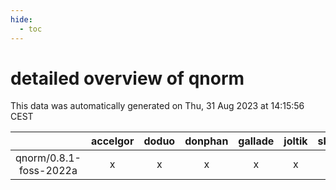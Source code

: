 ```yaml
---
hide:
  - toc
---
```


detailed overview of qnorm
==========================


This data was automatically generated on Thu, 31 Aug 2023 at 14:15:56 CEST  

| |accelgor|doduo|donphan|gallade|joltik|skitty|swalot|victini|
| :---: | :---: | :---: | :---: | :---: | :---: | :---: | :---: | :---: |
|qnorm/0.8.1-foss-2022a|x|x|x|x|x|x|x|x|
